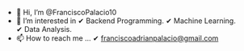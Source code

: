 - 👋 Hi, I’m @FranciscoPalacio10
- 👀 I’m interested in 
✔ Backend Programming.
✔ Machine Learning.  
✔ Data Analysis.
- 📫 How to reach me ...
✔ franciscoadrianpalacio@gmail.com

<!---
FranciscoPalacio10/FranciscoPalacio10 is a ✨ special ✨ repository because its `README.md` (this file) appears on your GitHub profile.
You can click the Preview link to take a look at your changes.
--->

